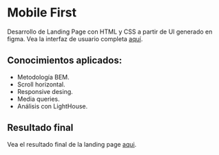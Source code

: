 # Mobile First
Desarrollo de Landing Page con HTML y CSS a partir de UI generado en figma. Vea la interfaz de usuario completa <a href="https://www.figma.com/file/sMmlQaZldfDcLERYYWe6h4/Bata-Bit?node-id=83%3A132">aquí</a>.

## Conocimientos aplicados:

+ Metodología BEM.
+ Scroll horizontal.
+ Responsive desing.
+ Media queries.
+ Análisis con LightHouse.

## Resultado final

Vea el resultado final de la landing page <a href="https://lucianomareco.github.io/mobile-first/" target="_blank">aqui</a>.
